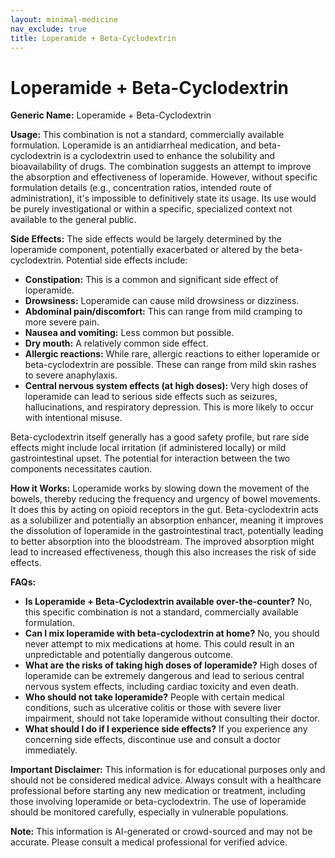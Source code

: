 ```yaml
---
layout: minimal-medicine
nav_exclude: true
title: Loperamide + Beta-Cyclodextrin
---
```


# Loperamide + Beta-Cyclodextrin

**Generic Name:** Loperamide + Beta-Cyclodextrin

**Usage:** This combination is not a standard, commercially available formulation.  Loperamide is an antidiarrheal medication, and beta-cyclodextrin is a cyclodextrin used to enhance the solubility and bioavailability of drugs.  The combination suggests an attempt to improve the absorption and effectiveness of loperamide.  However, without specific formulation details (e.g., concentration ratios, intended route of administration), it's impossible to definitively state its usage.  Its use would be purely investigational or within a specific, specialized context not available to the general public.


**Side Effects:**  The side effects would be largely determined by the loperamide component, potentially exacerbated or altered by the beta-cyclodextrin.  Potential side effects include:

* **Constipation:** This is a common and significant side effect of loperamide.
* **Drowsiness:**  Loperamide can cause mild drowsiness or dizziness.
* **Abdominal pain/discomfort:**  This can range from mild cramping to more severe pain.
* **Nausea and vomiting:**  Less common but possible.
* **Dry mouth:** A relatively common side effect.
* **Allergic reactions:**  While rare, allergic reactions to either loperamide or beta-cyclodextrin are possible.  These can range from mild skin rashes to severe anaphylaxis.
* **Central nervous system effects (at high doses):**  Very high doses of loperamide can lead to serious side effects such as seizures, hallucinations, and respiratory depression.  This is more likely to occur with intentional misuse.

Beta-cyclodextrin itself generally has a good safety profile, but rare side effects might include local irritation (if administered locally) or mild gastrointestinal upset.  The potential for interaction between the two components necessitates caution.


**How it Works:** Loperamide works by slowing down the movement of the bowels, thereby reducing the frequency and urgency of bowel movements.  It does this by acting on opioid receptors in the gut.  Beta-cyclodextrin acts as a solubilizer and potentially an absorption enhancer, meaning it improves the dissolution of loperamide in the gastrointestinal tract, potentially leading to better absorption into the bloodstream.  The improved absorption might lead to increased effectiveness, though this also increases the risk of side effects.


**FAQs:**

* **Is Loperamide + Beta-Cyclodextrin available over-the-counter?** No, this specific combination is not a standard, commercially available formulation.
* **Can I mix loperamide with beta-cyclodextrin at home?**  No, you should never attempt to mix medications at home.  This could result in an unpredictable and potentially dangerous outcome.
* **What are the risks of taking high doses of loperamide?** High doses of loperamide can be extremely dangerous and lead to serious central nervous system effects, including cardiac toxicity and even death.
* **Who should not take loperamide?** People with certain medical conditions, such as ulcerative colitis or those with severe liver impairment, should not take loperamide without consulting their doctor.
* **What should I do if I experience side effects?** If you experience any concerning side effects, discontinue use and consult a doctor immediately.


**Important Disclaimer:** This information is for educational purposes only and should not be considered medical advice.  Always consult with a healthcare professional before starting any new medication or treatment, including those involving loperamide or beta-cyclodextrin. The use of loperamide should be monitored carefully, especially in vulnerable populations.


**Note:** This information is AI-generated or crowd-sourced and may not be accurate. Please consult a medical professional for verified advice.